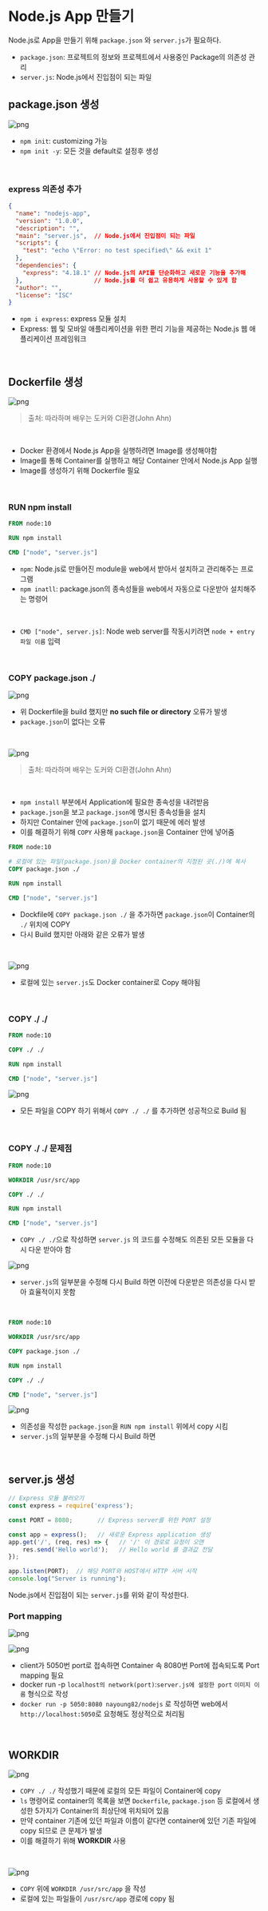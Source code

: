 # Node.js App 만들기

Node.js로 App을 만들기 위해 ```package.json``` 와 ```server.js```가 필요하다.

- ```package.json```: 프로젝트의 정보와 프로젝트에서 사용중인 Package의 의존성 관리
- ```server.js```: Node.js에서 진입점이 되는 파일

## package.json 생성

![png](/_docker/_img/create_package_json.png)

- ```npm init```: customizing 가능
- ```npm init -y```: 모든 것을 default로 설정후 생성

<br>

### express 의존성 추가

```json
{
  "name": "nodejs-app",
  "version": "1.0.0",
  "description": "",
  "main": "server.js",  // Node.js에서 진입점이 되는 파일
  "scripts": {
    "test": "echo \"Error: no test specified\" && exit 1"
  },
  "dependencies": {
    "express": "4.18.1" // Node.js의 API를 단순화하고 새로운 기능을 추가해
  },                    // Node.js를 더 쉽고 유용하게 사용할 수 있게 함
  "author": "",
  "license": "ISC"
}

```
- ```npm i express```: express 모듈 설치
- Express: 웹 및 모바일 애플리케이션을 위한 편리 기능을 제공하는 Node.js 웹 애플리케이션 프레임워크
<br>

## Dockerfile 생성

![png](/_docker/_img/create_nodejs_app_dockerfile_structure.png)

> 출처: 따라하며 배우는 도커와 CI환경(John Ahn)

<br>

- Docker 환경에서 Node.js App을 실행하려면 Image를 생성해야함
- Image를 통해 Container를 실행하고 해당 Container 안에서 Node.js App 실행
- Image를 생성하기 위해 Dockerfile 필요

<br>

### RUN npm install

```dockerfile
FROM node:10

RUN npm install

CMD ["node", "server.js"]
```

- ```npm```: Node.js로 만들어진 module을 web에서 받아서 설치하고 관리해주는 프로그램
- ```npm inatll```: package.json의 종속성들을 web에서 자동으로 다운받아 설치해주는 명령어 
<br>

- ```CMD ["node", server.js]```: Node web server를 작동시키려면 ```node + entry 파일 이름``` 입력

<br>

### COPY package.json ./

![png](/_docker/_img/error_no_such_file_of_directory.png)

- 위 Dockerfile을 build 했지만 **no such file or directory** 오류가 발생
- ```package.json```이 없다는 오류
<br>

![png](/_docker/_img/error_no_such_file_package_json.png)

> 출처: 따라하며 배우는 도커와 CI환경(John Ahn)

<br>

- ```npm install``` 부분에서 Application에 필요한 종속성을 내려받음
- ```package.json```을 보고 ```package.json```에 명시된 종속성들을 설치
- 하지만 Container 안에 ```package.json```이 없기 때문에 에러 발생
- 이를 해결하기 위해 ```COPY``` 사용해 ```package.json```을 Container 안에 넣어줌

```dockerfile
FROM node:10

# 로컬에 있는 파일(package.json)을 Docker container의 지정된 곳(./)에 복사
COPY package.json ./  

RUN npm install

CMD ["node", "server.js"]
```

- Dockfile에 ```COPY package.json ./``` 을 추가하면 ```package.json```이 Container의 ```./``` 위치에 COPY
- 다시 Build 했지만 아래와 같은 오류가 발생

<br>

![png](/_docker/_img/error_cannot_find_module_server_js.png)

- 로컬에 있는 ```server.js```도 Docker container로 Copy 해야됨

<br>

### COPY ./ ./

```dockerfile
FROM node:10

COPY ./ ./

RUN npm install

CMD ["node", "server.js"]
```

![png](/_docker/_img/solution_cannot_find_module_server_js.png)

- 모든 파일을 COPY 하기 위해서 ```COPY ./ ./``` 를 추가하면 성공적으로 Build 됨

<br>

### COPY ./ ./ 문제점

```dockerfile
FROM node:10

WORKDIR /usr/src/app

COPY ./ ./

RUN npm install

CMD ["node", "server.js"]
```

- ```COPY ./ ./```으로 작성하면 ```server.js``` 의 코드를 수정해도 의존된 모든 모듈을 다시 다운 받아야 함

![png](/_docker/_img/cache_use_before.png)

- ```server.js```의 일부분을 수정해 다시 Build 하면 이전에 다운받은 의존성을 다시 받아 효율적이지 못함

<br>

```dockerfile
FROM node:10

WORKDIR /usr/src/app

COPY package.json ./

RUN npm install

COPY ./ ./

CMD ["node", "server.js"]
```
![png](/_docker/_img/cache_use_after.png)

- 의존성을 작성한 ```package.json```을 ```RUN npm install``` 위에서 copy 시킴
- ```server.js```의 일부분을 수정해 다시 Build 하면 

<br>

## server.js 생성

```js
// Express 모듈 불러오기
const express = require('express');

const PORT = 8080;       // Express server를 위한 PORT 설정

const app = express();   // 새로운 Express application 생성
app.get('/', (req, res) => {   // '/' 이 경로로 요청이 오면
    res.send('Hello world');   // Hello world 를 결과값 전달
});

app.listen(PORT);  // 해당 PORT와 HOST에서 HTTP 서버 시작
console.log("Server is running");
```
Node.js에서 진입점이 되는 ```server.js```를 위와 같이 작성한다.
<br>

### Port mapping

![png](/_docker/_img/port_mapping.png)

![png](/_docker/_img/port_mapping(2).png)

- client가 5050번 port로 접속하면 Container 속 8080번 Port에 접속되도록 Port mapping 필요
- docker run -p ```localhost의 network(port)```:```server.js에 설정한 port``` ```이미지 이름``` 형식으로 작성
- ```docker run -p 5050:8080 nayoung82/nodejs``` 로 작성하면 web에서 ```http://localhost:5050```로 요청해도 정상적으로 처리됨

<br>

## WORKDIR

![png](/_docker/_img/use_workdir_before.png)

- ```COPY ./ ./``` 작성했기 때문에 로컬의 모든 파일이 Container에 copy
- ```ls``` 명령어로 container의 목록을 보면 ```Dockerfile```, ```package.json``` 등 로컬에서 생성한 5가지가 Container의 최상단에 위치되어 있음
- 만약 container 기존에 있던 파일과 이름이 같다면 container에 있던 기존 파일에 copy 되므로 큰 문제가 발생
- 이를 해결하기 위해 **WORKDIR** 사용
<br>

![png](/_docker/_img/use_workdir_after.png)

- ```COPY``` 위에 ```WORKDIR /usr/src/app``` 을 작성
- 로컬에 있는 파일들이 ```/usr/src/app``` 경로에 copy 됨
